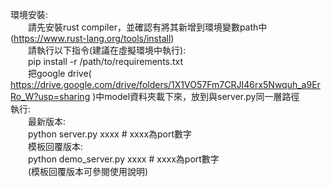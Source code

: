 環境安裝:  
&emsp;&emsp;請先安裝rust compiler，並確認有將其新增到環境變數path中 (https://www.rust-lang.org/tools/install)  
&emsp;&emsp;請執行以下指令(建議在虛擬環境中執行):  
&emsp;&emsp;pip install -r /path/to/requirements.txt  
&emsp;&emsp;把google drive( https://drive.google.com/drive/folders/1X1VO57Fm7CRJI46rx5Nwquh_a9ErRo_W?usp=sharing )中model資料夾載下來，放到與server.py同一層路徑  
執行:  
&emsp;&emsp;最新版本:  
&emsp;&emsp;python server.py xxxx   # xxxx為port數字  
&emsp;&emsp;模板回覆版本:  
&emsp;&emsp;python demo_server.py xxxx      # xxxx為port數字  
&emsp;&emsp;(模板回覆版本可參閱使用說明)
